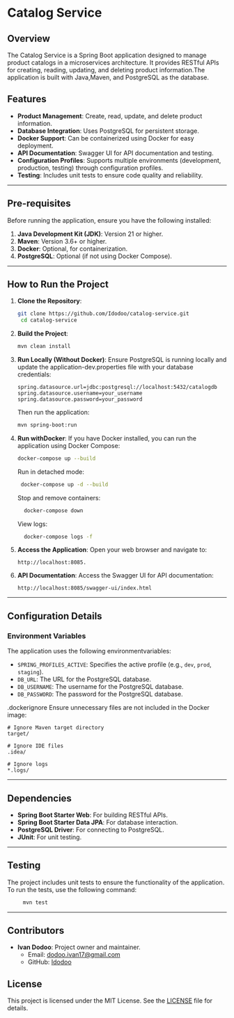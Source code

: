 # Catalog Service

## Overview
The Catalog Service is a Spring Boot application designed to manage product catalogs in a microservices architecture. It provides RESTful APIs for creating, reading, updating, and deleting product information.The application is built with Java,Maven, and PostgreSQL as the database.

## Features
- **Product Management**: Create, read, update, and delete product information.
- **Database Integration**: Uses PostgreSQL for persistent storage.
- **Docker Support**: Can be containerized using Docker for easy deployment.
- **API Documentation**: Swagger UI for API documentation and testing.
- **Configuration Profiles**: Supports multiple environments (development, production, testing) through configuration profiles.
- **Testing**: Includes unit  tests to ensure code quality and reliability.

---

## Pre-requisites 
Before running the application, ensure you have the following installed:
1. **Java Development Kit (JDK)**: Version 21 or higher.
2. **Maven**: Version 3.6+ or higher.
3. **Docker**: Optional, for containerization.
4. **PostgreSQL**: Optional (if not using Docker Compose).

---

## How to Run the Project 
1. **Clone the Repository**:
   ```bash
   git clone https://github.com/Idodoo/catalog-service.git
    cd catalog-service
    ```
2. **Build the Project**:
   ```bash
   mvn clean install
   ```

3. **Run Locally (Without Docker)**:
     Ensure PostgreSQL is running locally and update the application-dev.properties file with your database credentials:
    ```properties
    spring.datasource.url=jdbc:postgresql://localhost:5432/catalogdb
    spring.datasource.username=your_username
    spring.datasource.password=your_password
    ```
    Then run the application:
    ```bash
    mvn spring-boot:run
    ```

4. **Run withDocker**:
   If you have Docker installed, you can run the application using Docker Compose:
   ```bash
   docker-compose up --build
   ```
   Run in detached mode:
   ```bash
    docker-compose up -d --build
    ```
   Stop and remove containers:
   ```bash   
     docker-compose down
     ```
   View logs:
   ```bash
     docker-compose logs -f
     ```
5. **Access the Application**:
    Open your web browser and navigate to:
    ```
    http://localhost:8085.
    ```
6. **API Documentation**:
   Access the Swagger UI for API documentation:
   ```
   http://localhost:8085/swagger-ui/index.html
   ``` 
---
## Configuration Details

### Environment Variables
The application uses the following environmentvariables:
- `SPRING_PROFILES_ACTIVE`: Specifies the active profile (e.g., `dev`, `prod`, `staging`).
- `DB_URL`: The URL for the PostgreSQL database.
- `DB_USERNAME`: The username for the PostgreSQL database.
- `DB_PASSWORD`: The password for the PostgreSQL database.

.dockerignore
Ensure unnecessary files are not included in the Docker image:
```
# Ignore Maven target directory
target/

# Ignore IDE files
.idea/

# Ignore logs
*.logs/
```
---
## Dependencies
- **Spring Boot Starter Web**: For building RESTful APIs.
- **Spring Boot Starter Data JPA**: For database interaction.
- **PostgreSQL Driver**: For connecting to PostgreSQL.
- **JUnit**: For unit testing.
---
## Testing
The project includes unit tests to ensure the functionality of the application. To run the tests, use the following command:

``` bash
     mvn test
```
---
## Contributors

- **Ivan Dodoo**: Project owner and maintainer.
   - Email: [dodoo.ivan17@gmail.com](mailto:dodoo.ivan17@gmail.com)
   - GitHub: [Idodoo](https://github.com/Idodoo)

## License
This project is licensed under the MIT License. See the [LICENSE](fff) file for details.